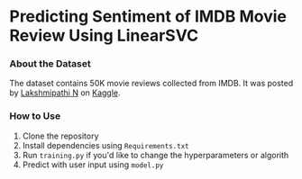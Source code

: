 # **Predicting Sentiment of IMDB Movie Review Using LinearSVC**

### **About the Dataset**

The dataset contains 50K movie reviews collected from IMDB. It was posted by [Lakshmipathi N](https://www.kaggle.com/lakshmi25npathi) on [Kaggle](https://www.kaggle.com/datasets/lakshmi25npathi/imdb-dataset-of-50k-movie-reviews). 

### **How to Use**

1. Clone the repository
2. Install dependencies using `Requirements.txt`
3. Run `training.py` if you'd like to change the hyperparameters or algorith
4. Predict with user input using `model.py`